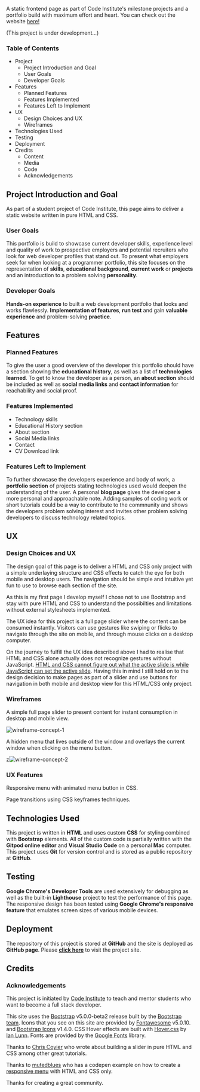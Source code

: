 A static frontend page as part of Code Institute's milestone projects and a portfolio build with maximum effort and heart. You can check out the website [here!](https://theodor-at-github.github.io/ci-milestone-project-1/) 

(This project is under development...)

### Table of Contents

- Project
    - Project Introduction and Goal
    - User Goals
    - Developer Goals
- Features
    -   Planned Features
    -   Features Implemented
    -   Features Left to Implement
- UX
    -   Design Choices and UX
    -   Wireframes
- Technologies Used
- Testing
- Deployment
- Credits
    -   Content
    -   Media
    -   Code
    -   Acknowledgements

## Project Introduction and Goal

As part of a student project of Code Institute, this page aims to deliver a static website written in pure HTML and CSS. 

### User Goals

This portfolio is build to showcase current developer skills, experience level and quality of work to prospective employers and potential recruiters who look for web developer profiles that stand out. To present what employers seek for when looking at a programmer portfolio, this site focuses on the representation of **skills**, **educational background**, **current work** or **projects** and an introduction to a problem solving **personality**.

### Developer Goals

**Hands-on experience** to built a web development portfolio that looks and works flawlessly. **Implementation of features**, **run test** and gain **valuable experience** and problem-solving **practice**.

## Features

### Planned Features

To give the user a good overview of the developer this portfolio should have a section showing the **educational history**, as well as a list of **technologies learned**. To get to know the developer as a person, an **about section** should be included as well as **social media links** and **contact information** for reachability and social proof.

### Features Implemented

- Technology skills
- Educational History section
- About section
- Social Media links
- Contact
- CV Download link

### Features Left to Implement

To further showcase the developers experience and body of work, a **portfolio section** of projects stating technologies used would deepen the understanding of the user. A personal **blog page** gives the developer a more personal and approachable note. Adding samples of coding work or short tutorials could be a way to contribute to the commnunity and shows the developers problem solving interest and invites other problem solving developers to discuss technology related topics.

## UX

### Design Choices and UX

The design goal of this page is to deliver a HTML and CSS only project with a simple underlaying structure and CSS effects to catch the eye for both mobile and desktop users. The navigation should be simple and intuitive yet fun to use to browse each section of the site. 

As this is my first page I develop myself I chose not to use Bootstrap and stay with pure HTML and CSS to understand the possibilties and limitations without external stylesheets implemented. 

The UX idea for this project is a full page slider where the content can be consumed instantly. Visitors can use gestures like swiping or flicks to navigate through the site on mobile, and through mouse clicks on a desktop computer. 

On the journey to fulfill the UX idea described above I had to realise that HTML and CSS alone actually does not recognize gestures without JavaScript. [HTML and CSS cannot figure out what the active slide is while JavaScript can set the active slide](https://css-tricks.com/can-get-pretty-far-making-slider-just-html-css/). Having this in mind I still hold on to the design decision to make pages as part of a slider and use buttons for navigation in both mobile and desktop view for this HTML/CSS only project.

### Wireframes

A simple full page slider to present content for instant consumption in desktop and mobile view.

![wireframe-concept-1](/Users/lp1/Documents/__CodeInstitute/ci-milestone-project-1/ci-milestone-project-1/assets/images/wireframe-concept-1.png)

A hidden menu that lives outside of the window and overlays the current window when clicking on the menu button.

z![wireframe-concept-2](/Users/lp1/Documents/__CodeInstitute/ci-milestone-project-1/ci-milestone-project-1/assets/images/wireframe-concept-2.png)

### UX Features

Responsive menu with animated menu button in CSS.

Page transitions using CSS keyframes techniques.

## Technologies Used

This project is written in **HTML** and uses custom **CSS** for styling combined with **Bootstrap** elements. 
All of the custom code is partially written with the **Gitpod online editor** and **Visual Studio Code** on a personal **Mac** computer. This project uses **Git** for version control and is stored as a public repository at **GitHub**. 

## Testing

**Google Chrome's Developer Tools** are used extensively for debugging as well as the built-in **Lighthouse** project to test the performance of this page. The responsive design has been tested using **Google Chrome's responsive feature** that emulates screen sizes of various mobile devices.

## Deployment

The repository of this project is stored at **GitHub** and the site is deployed as **GitHub page**. Please [**click here**](https://theodor-at-github.github.io/ci-milestone-project-1/) to visit the project site.

## Credits

### Acknowledgements

This project is initiated by [Code Institute](https://codeinstitute.net/) to teach and mentor students who want to become a full stack developer.

This site uses the [Bootstrap](https://getbootstrap.com/) v5.0.0-beta2 release built by the [Bootstrap team](https://getbootstrap.com/docs/5.0/about/team/).
Icons that you see on this site are provided by [Fontawesome](https://fontawesome.com/) v5.0.10. and [Bootstrap Icons](https://icons.getbootstrap.com/) v1.4.0.
CSS Hover effects are built with [Hover.css](https://ianlunn.github.io/Hover/) by [Ian Lunn](https://github.com/IanLunn/Hover).
Fonts are provided by the [Google Fonts](https://fonts.google.com/) library.

Thanks to [Chris Coyier](https://css-tricks.com/author/chriscoyier/) who wrote about building a slider in pure HTML and CSS among other great tutorials. 

Thanks to [mutedblues](https://codepen.io/mutedblues) who has a codepen example on how to create a [responsive menu](https://codepen.io/mutedblues/pen/MmPNPG) with HTML and CSS only.

Thanks for creating a great community.


